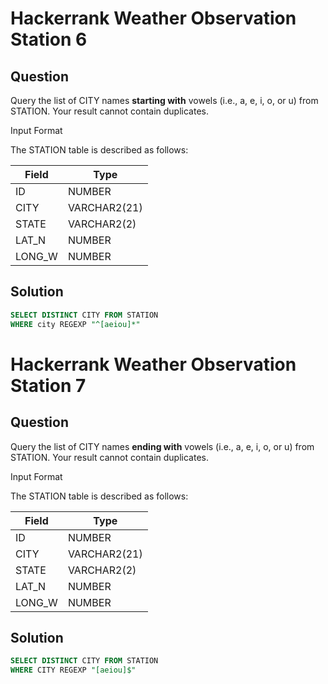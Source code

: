 # Hackerrank Weather Observation Station 6

## Question

Query the list of CITY names **starting with** vowels (i.e., a, e, i, o, or u) from STATION. Your result cannot contain duplicates.

Input Format

The STATION table is described as follows:

|Field|Type|
|-----|----|
|ID   |NUMBER|
|CITY | VARCHAR2(21)|
|STATE|VARCHAR2(2)|
|LAT_N|NUMBER|
|LONG_W|NUMBER|

## Solution

```sql
SELECT DISTINCT CITY FROM STATION
WHERE city REGEXP "^[aeiou]*"
```
# Hackerrank Weather Observation Station 7

## Question

Query the list of CITY names **ending with** vowels (i.e., a, e, i, o, or u) from STATION. Your result cannot contain duplicates.

Input Format

The STATION table is described as follows:

|Field|Type|
|-----|----|
|ID   |NUMBER|
|CITY | VARCHAR2(21)|
|STATE|VARCHAR2(2)|
|LAT_N|NUMBER|
|LONG_W|NUMBER|

## Solution

```sql
SELECT DISTINCT CITY FROM STATION
WHERE CITY REGEXP "[aeiou]$"
```
